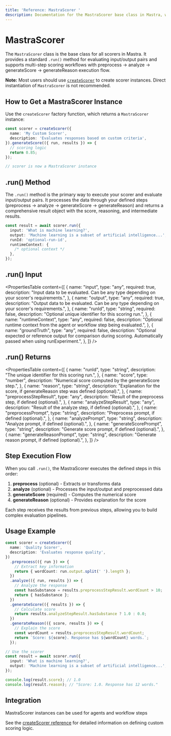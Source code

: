 ```yaml
---
title: 'Reference: MastraScorer '
description: Documentation for the MastraScorer base class in Mastra, which provides the foundation for all custom and built-in scorers.
---
```


# MastraScorer

The `MastraScorer` class is the base class for all scorers in Mastra. It provides a standard `.run()` method for evaluating input/output pairs and supports multi-step scoring workflows with preprocess → analyze → generateScore → generateReason execution flow.

**Note:** Most users should use [`createScorer`](./create-scorer) to create scorer instances. Direct instantiation of `MastraScorer` is not recommended.

## How to Get a MastraScorer Instance

Use the `createScorer` factory function, which returns a `MastraScorer` instance:

```typescript
const scorer = createScorer({
  name: 'My Custom Scorer',
  description: 'Evaluates responses based on custom criteria',
}).generateScore(({ run, results }) => {
  // scoring logic
  return 0.85;
});

// scorer is now a MastraScorer instance
```

## .run() Method

The `.run()` method is the primary way to execute your scorer and evaluate input/output pairs. It processes the data through your defined steps (preprocess → analyze → generateScore → generateReason) and returns a comprehensive result object with the score, reasoning, and intermediate results.

```typescript
const result = await scorer.run({
  input: 'What is machine learning?',
  output: 'Machine learning is a subset of artificial intelligence...',
  runId: 'optional-run-id',
  runtimeContext: {
    /* optional context */
  },
});
```

## .run() Input

<PropertiesTable
content={[
{
name: "input",
type: "any",
required: true,
description: "Input data to be evaluated. Can be any type depending on your scorer's requirements.",
},
{
name: "output",
type: "any",
required: true,
description: "Output data to be evaluated. Can be any type depending on your scorer's requirements.",
},
{
name: "runId",
type: "string",
required: false,
description: "Optional unique identifier for this scoring run.",
},
{
name: "runtimeContext",
type: "any",
required: false,
description: "Optional runtime context from the agent or workflow step being evaluated.",
},
{
name: "groundTruth",
type: "any",
required: false,
description: "Optional expected or reference output for comparison during scoring. Automatically passed when using runExperiment.",
},
]}
/>

## .run() Returns

<PropertiesTable
content={[
{
name: "runId",
type: "string",
description: "The unique identifier for this scoring run.",
},
{
name: "score",
type: "number",
description: "Numerical score computed by the generateScore step.",
},
{
name: "reason",
type: "string",
description: "Explanation for the score, if generateReason step was defined (optional).",
},
{
name: "preprocessStepResult",
type: "any",
description: "Result of the preprocess step, if defined (optional).",
},
{
name: "analyzeStepResult",
type: "any",
description: "Result of the analyze step, if defined (optional).",
},
{
name: "preprocessPrompt",
type: "string",
description: "Preprocess prompt, if defined (optional).",
},
{
name: "analyzePrompt",
type: "string",
description: "Analyze prompt, if defined (optional).",
},
{
name: "generateScorePrompt",
type: "string",
description: "Generate score prompt, if defined (optional).",
},
{
name: "generateReasonPrompt",
type: "string",
description: "Generate reason prompt, if defined (optional).",
},
]}
/>

## Step Execution Flow

When you call `.run()`, the MastraScorer executes the defined steps in this order:

1. **preprocess** (optional) - Extracts or transforms data
2. **analyze** (optional) - Processes the input/output and preprocessed data
3. **generateScore** (required) - Computes the numerical score
4. **generateReason** (optional) - Provides explanation for the score

Each step receives the results from previous steps, allowing you to build complex evaluation pipelines.

## Usage Example

```typescript
const scorer = createScorer({
  name: 'Quality Scorer',
  description: 'Evaluates response quality',
})
  .preprocess(({ run }) => {
    // Extract key information
    return { wordCount: run.output.split(' ').length };
  })
  .analyze(({ run, results }) => {
    // Analyze the response
    const hasSubstance = results.preprocessStepResult.wordCount > 10;
    return { hasSubstance };
  })
  .generateScore(({ results }) => {
    // Calculate score
    return results.analyzeStepResult.hasSubstance ? 1.0 : 0.0;
  })
  .generateReason(({ score, results }) => {
    // Explain the score
    const wordCount = results.preprocessStepResult.wordCount;
    return `Score: ${score}. Response has ${wordCount} words.`;
  });

// Use the scorer
const result = await scorer.run({
  input: 'What is machine learning?',
  output: 'Machine learning is a subset of artificial intelligence...',
});

console.log(result.score); // 1.0
console.log(result.reason); // "Score: 1.0. Response has 12 words."
```

## Integration

MastraScorer instances can be used for agents and workflow steps

See the [createScorer reference](./create-scorer) for detailed information on defining custom scoring logic.
